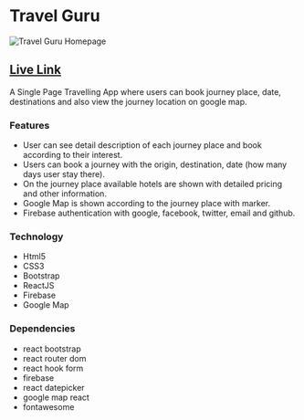 # Travel Guru

![Travel Guru Homepage](https://i.imgur.com/S15QrFW.png)

## [Live Link](https://ss-travel-guru.web.app/) 

A Single Page Travelling App where users can book journey place, date, destinations and also view the journey location on google map.

### Features
- User can see detail description of each journey place and book according to their interest.
- Users can book a journey with the origin, destination, date (how many days user stay there).
- On the journey place available hotels are shown with detailed pricing and other information.
- Google Map is shown according to the journey place with marker.
- Firebase authentication with google, facebook, twitter, email and github.

### Technology 
- Html5
- CSS3
- Bootstrap
- ReactJS
- Firebase
- Google Map

### Dependencies
- react bootstrap
- react router dom
- react hook form
- firebase
- react datepicker
- google map react
- fontawesome
